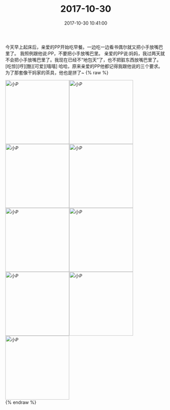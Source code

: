 ﻿---
title: "2017-10-30"
date: 2017-10-30 10:41:00
tags: 文字
categories: 妈妈
---
今天早上起床后，亲爱的PP开始吃早餐。一边吃一边看书偶尔就又把小手放嘴巴里了。
我照例跟他说:PP，不要把小手放嘴巴里。
亲爱的PP说:妈妈，我过两天就不会把小手放嘴巴里了。我现在已经不“地包天”了，也不把脏东西放嘴巴里了。
[吃惊][哼][酷][可爱][嘻嘻]
哈哈，原来亲爱的PP他都记得我跟他说的三个要求。为了那套像干妈家的茶具，他也是拼了~
{% raw %}
<div style="width:500 px">
<div style="float:left; width:100 px"><img src="/images/微信图片_20171031101011.jpg" width="200" alt="小P"></div>
<div style="float:left; width:100 px"><img src="/images/微信图片_20171031101026.jpg" width="200" alt="小P"></div>
<div style="float:left; width:100 px"><img src="/images/微信图片_20171031101030.jpg" width="200" alt="小P"></div>
<div style="float:left; width:100 px"><img src="/images/微信图片_20171031101034.jpg" width="200" alt="小P"></div>
<div style="float:left; width:100 px"><img src="/images/微信图片_20171031101038.jpg" width="200" alt="小P"></div>
<div style="float:left; width:100 px"><img src="/images/微信图片_20171031101042.jpg" width="200" alt="小P"></div>
<div style="float:left; width:100 px"><img src="/images/微信图片_20171031101046.jpg" width="200" alt="小P"></div>
<div style="float:left; width:100 px"><img src="/images/微信图片_20171031101049.jpg" width="200" alt="小P"></div>
<div style="float:left; width:100 px"><img src="/images/微信图片_20171031101053.jpg" width="200" alt="小P"></div>
<div style="clear:both"></div>
</div>
{% endraw %}